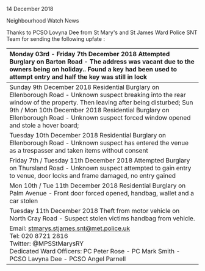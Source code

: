 14 December 2018

Neighbourhood Watch News

Thanks to PCSO Lovyna Dee from St Mary's and St James Ward Police SNT Team for sending the following upfate :

| Monday 03rd - Friday 7th December 2018 Attempted Burglary on Barton Road - The address was vacant due to the owners being on holiday.. Found a key had been used to attempt entry and half the key was still in lock                                                                                               |
| :----------------------------------------------------------------------------------------------------------------------------------------------------------------------------------------------------------------------------------------------------------------------------------------------------------------- |
| Sunday 9th December 2018 Residential Burglary on Ellenborough Road - Unknown suspect breaking into the rear window of the property. Then leaving after being disturbed; Sun 9th / Mon 10th December 2018 Residential Burglary on Ellenborough Road - Unknown suspect forced window opened and stole a hover board; |
| Tuesday 10th December 2018 Residential Burglary on Ellenborough Road - Unknown suspect has entered the venue as a trespasser and taken items without consent                                                                                                                                                       |
| Friday 7th / Tuesday 11th December 2018 Attempted Burglary on Thursland Road - Unknown suspect attempted to gain entry to venue, door locks and frame damaged, no entry gained                                                                                                                                     |
| Mon 10th / Tue 11th December 2018 Residential Burglary on Palm Avenue - Front door forced opened, handbag, wallet and a car stolen                                                                                                                                                                                 |
| Tuesday 11th December 2018 Theft from motor vehicle on North Cray Road - Suspect stolen victims handbag from vehicle.                                                                                                                                                                                              |
| Email: stmarys.stjames.snt@met.police.uk <br>Tel: 020 8721 2816 <br>Twitter: @MPSStMarysRY <br>Dedicated Ward Officers: PC Peter Rose - PC Mark Smith - PCSO Lavyna Dee - PCSO Angel Parnell                                                                                                                       |
